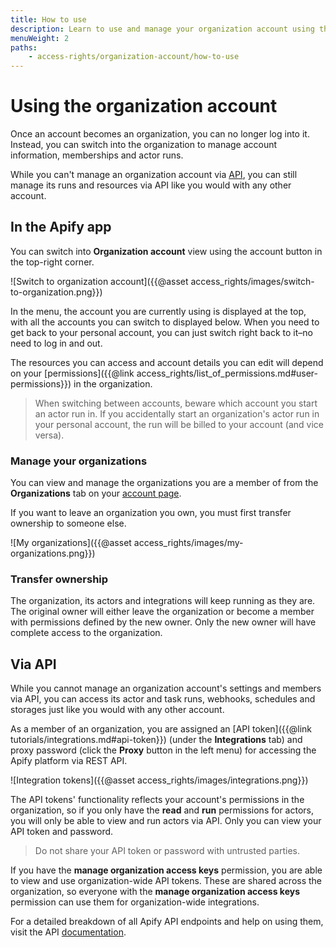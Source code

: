 ```yaml
---
title: How to use
description: Learn to use and manage your organization account using the Apify app or API. View the organizations you are in and manage your memberships.
menuWeight: 2
paths:
    - access-rights/organization-account/how-to-use
---
```


# Using the organization account

Once an account becomes an organization, you can no longer log into it. Instead, you can switch into the organization to manage account information, memberships and actor runs.

While you can't manage an organization account via [API](https://docs.apify.com/api/v2), you can still manage its runs and resources via API like you would with any other account.

## [](#in-the-apify-app) In the Apify app

You can switch into **Organization account** view using the account button in the top-right corner.

![Switch to organization account]({{@asset access_rights/images/switch-to-organization.png}})

In the menu, the account you are currently using is displayed at the top, with all the accounts you can switch to displayed below. When you need to get back to your personal account, you can just switch right back to it–no need to log in and out.

The resources you can access and account details you can edit will depend on your [permissions]({{@link access_rights/list_of_permissions.md#user-permissions}}) in the organization.

> When switching between accounts, beware which account you start an actor run in. If you accidentally start an organization's actor run in your personal account, the run will be billed to your account (and vice versa).

### [](#manage-your-organizations) Manage your organizations

You can view and manage the organizations you are a member of from the **Organizations** tab on your [account page](https://my.apify.com/account#/myorganization).

If you want to leave an organization you own, you must first transfer ownership to someone else.

![My organizations]({{@asset access_rights/images/my-organizations.png}})

### [](#transfer-ownership) Transfer ownership

The organization, its actors and integrations will keep running as they are. The original owner will either leave the organization or become a member with permissions defined by the new owner. Only the new owner will have complete access to the organization.

## [](#via-api) Via API

While you cannot manage an organization account's settings and members via API, you can access its actor and task runs, webhooks, schedules and storages just like you would with any other account.

As a member of an organization, you are assigned an [API token]({{@link tutorials/integrations.md#api-token}}) (under the **Integrations** tab) and proxy password (click the **Proxy** button in the left menu) for accessing the Apify platform via REST API.

![Integration tokens]({{@asset access_rights/images/integrations.png}})

The API tokens' functionality reflects your account's permissions in the organization, so if you only have the **read** and **run** permissions for actors, you will only be able to view and run actors via API. Only you can view your API token and password.

> Do not share your API token or password with untrusted parties.

If you have the **manage organization access keys** permission, you are able to view and use organization-wide API tokens. These are shared across the organization, so everyone with the **manage organization access keys** permission can use them for organization-wide integrations.

For a detailed breakdown of all Apify API endpoints and help on using them, visit the API [documentation](https://docs.apify.com/api/v2).

